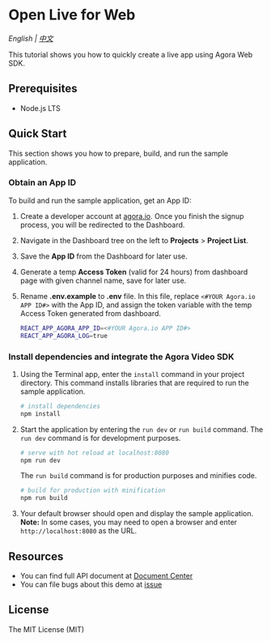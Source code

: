 # Open Live for Web

*English | [中文](README.zh.md)*

This tutorial shows you how to quickly create a live app using Agora Web SDK.

## Prerequisites

- Node.js LTS

## Quick Start

This section shows you how to prepare, build, and run the sample application.

### Obtain an App ID

To build and run the sample application, get an App ID:
1. Create a developer account at [agora.io](https://dashboard.agora.io/signin/). Once you finish the signup process, you will be redirected to the Dashboard.
2. Navigate in the Dashboard tree on the left to **Projects** > **Project List**.
3. Save the **App ID** from the Dashboard for later use.
4. Generate a temp **Access Token** (valid for 24 hours) from dashboard page with given channel name, save for later use.

5. Rename **.env.example** to **.env** file. In this file, replace `<#YOUR Agora.io APP ID#>` with the App ID, and assign the token variable with the temp Access Token generated from dashboard.

    ```bash
    REACT_APP_AGORA_APP_ID=<#YOUR Agora.io APP ID#>
    REACT_APP_AGORA_LOG=true
    ```

### Install dependencies and integrate the Agora Video SDK


1. Using the Terminal app, enter the `install` command in your project directory. This command installs libraries that are required to run the sample application.
    ``` bash
    # install dependencies
    npm install
    ```
2. Start the application by entering the `run dev` or `run build` command.
    The `run dev` command is for development purposes.
    ``` bash
    # serve with hot reload at localhost:8080
    npm run dev
    ```
    The `run build` command is for production purposes and minifies code.
    ``` bash
    # build for production with minification
    npm run build
    ```
3. Your default browser should open and display the sample application.
    **Note:** In some cases, you may need to open a browser and enter `http://localhost:8080` as the URL.


## Resources

- You can find full API document at [Document Center](https://docs.agora.io/en/)
- You can file bugs about this demo at [issue](https://github.com/AgoraIO/Basic-Video-Broadcasting/issues)

## License

The MIT License (MIT)
